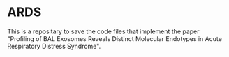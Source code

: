 # ARDS
This is a repositary to save the code files that implement the paper "Profiling of BAL Exosomes Reveals Distinct Molecular Endotypes in Acute Respiratory Distress Syndrome".
